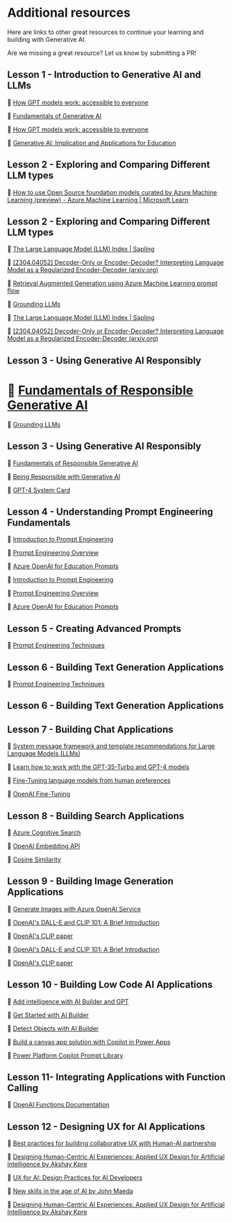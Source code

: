 # Additional resources

Here are links to other great resources to continue your learning and building with Generative AI.

Are we missing a great resource? Let us know by submitting a PR!

## Lesson 1  - Introduction to Generative AI and LLMs

🔗 [How GPT models work: accessible to everyone](https://bea.stollnitz.com/blog/how-gpt-works/)

🔗 [Fundamentals of Generative AI](https://learn.microsoft.com/training/modules/fundamentals-generative-ai/?wt.mc_id=github_S-1231_webpage_reactor)

🔗 [How GPT models work: accessible to everyone](https://bea.stollnitz.com/blog/how-gpt-works/?wt.mc_id=github_S-1231_webpage_reacto)

🔗 [Generative AI: Implication and Applications for Education](https://arxiv.org/abs/2305.07605?wt.mc_id=github_S-1231_webpage_reactor)


## Lesson 2 - Exploring and Comparing Different LLM types 

🔗 [How to use Open Source foundation models curated by Azure Machine Learning (preview) - Azure Machine Learning | Microsoft Learn](https://learn.microsoft.com/azure/machine-learning/how-to-use-foundation-models?wt.mc_id=github_S-1231_webpage_reactor&view=azureml-api-2)

## Lesson 2 - Exploring and Comparing Different LLM types

🔗 [The Large Language Model (LLM) Index | Sapling](https://sapling.ai/llm/index)

🔗 [[2304.04052] Decoder-Only or Encoder-Decoder? Interpreting Language Model as a Regularized Encoder-Decoder (arxiv.org)](https://arxiv.org/abs/2304.04052)


🔗 [Retrieval Augmented Generation using Azure Machine Learning prompt flow](https://learn.microsoft.com/azure/machine-learning/concept-retrieval-augmented-generation?wt.mc_id=github_S-1231_webpage_reactor&view=azureml-api-2)

🔗 [Grounding LLMs](https://techcommunity.microsoft.com/t5/fasttrack-for-azure/grounding-llms/ba-p/3843857?wt.mc_id=github_S-1231_webpage_reactor)

🔗 [The Large Language Model (LLM) Index | Sapling](https://sapling.ai/llm/index?wt.mc_id=github_S-1231_webpage_reactor )


🔗 [[2304.04052] Decoder-Only or Encoder-Decoder? Interpreting Language Model as a Regularized Encoder-Decoder (arxiv.org)](https://arxiv.org/abs/2304.04052?wt.mc_id=github_S-1231_webpage_reactor)


 ## Lesson 3 - Using Generative AI Responsibly 
🔗 [Fundamentals of Responsible Generative AI](https://learn.microsoft.com/training/modules/responsible-generative-ai/?wt.mc_id=github_S-1231_webpage_reactor)
=======
🔗 [Grounding LLMs](https://techcommunity.microsoft.com/t5/fasttrack-for-azure/grounding-llms/ba-p/3843857)


## Lesson 3 - Using Generative AI Responsibly

🔗 [Fundamentals of Responsible Generative AI](https://learn.microsoft.com/en-us/training/modules/responsible-generative-ai/)

🔗 [Being Responsible with Generative AI](https://learn.microsoft.com/en-us/shows/ai-show/being-responsible-with-generative-ai)

🔗 [GPT-4 System Card](https://cdn.openai.com/papers/gpt-4-system-card.pdf?wt.mc_id=github_S-1231_webpage_reactor)


## Lesson 4 - Understanding Prompt Engineering Fundamentals

🔗 [Introduction to Prompt Engineering](https://learn.microsoft.com/azure/ai-services/openai/concepts/prompt-engineering?wt.mc_id=github_S-1231_webpage_reactor) 

🔗 [Prompt Engineering Overview](https://learn.microsoft.com/semantic-kernel/prompt-engineering/?wt.mc_id=github_S-1231_webpage_reactor) 

🔗 [Azure OpenAI for Education Prompts](https://techcommunity.microsoft.com/t5/education-blog/azure-openai-for-education-prompts-ai-and-a-guide-from-ethan-and/ba-p/3938259?wt.mc_id=github_S-1231_webpage_reactor ) 

🔗 [Introduction to Prompt Engineering](https://learn.microsoft.com/azure/ai-services/openai/concepts/prompt-engineering)

🔗 [Prompt Engineering Overview](https://learn.microsoft.com/en-us/semantic-kernel/prompt-engineering/)

🔗 [Azure OpenAI for Education Prompts](https://techcommunity.microsoft.com/t5/e1.ucation-blog/azure-openai-for-education-prompts-ai-and-a-guide-from-ethan-and/ba-p/3938259)


## Lesson 5  - Creating Advanced Prompts

🔗 [Prompt Engineering Techniques](https://learn.microsoft.com/azure/ai-services/openai/concepts/advanced-prompt-engineering?wt.mc_id=github_S-1231_webpage_reactor&pivots=programming-language-chat-completions) 


## Lesson 6 - Building Text Generation Applications 

🔗 [Prompt Engineering Techniques](https://learn.microsoft.com/en-us/azure/ai-services/openai/concepts/advanced-prompt-engineering?pivots=programming-language-chat-completions)

## Lesson 6 - Building Text Generation Applications

## Lesson 7 - Building Chat Applications

🔗 [System message framework and template recommendations for Large Language Models (LLMs)](https://learn.microsoft.com/azure/ai-services/openai/concepts/system-message?wt.mc_id=github_S-1231_webpage_reactor)

🔗 [Learn how to work with the GPT-35-Turbo and GPT-4 models](https://learn.microsoft.com/azure/ai-services/openai/how-to/chatgpt?wt.mc_id=github_S-1231_webpage_reactor&pivots=programming-language-chat-completions)

🔗 [Fine-Tuning language models from human preferences](https://arxiv.org/pdf/1909.08593.pdf?wt.mc_id=github_S-1231_webpage_reactor) 


🔗 [OpenAI Fine-Tuning](https://platform.openai.com/docs/guides/fine-tuning/when-to-use-fine-tuning?wt.mc_id=github_S-1231_webpage_reactor )

## Lesson 8 - Building Search Applications

🔗 [Azure Cognitive Search](https://learn.microsoft.com/training/modules/improve-search-results-vector-search/?wt.mc_id=github_S-1231_webpage_reactor)

🔗 [OpenAI Embedding API](https://platform.openai.com/docs/api-reference/embeddings?wt.mc_id=github_S-1231_webpage_reactor)

🔗 [Cosine Similarity](https://en.wikipedia.org/wiki/Cosine_similarity?wt.mc_id=github_S-1231_webpage_reactor)

## Lesson 9 - Building Image Generation Applications

🔗  [Generate Images with Azure OpenAI Service](https://learn.microsoft.com/training/modules/generate-images-azure-openai/?wt.mc_id=github_S-1231_webpage_reactor)

🔗 [OpenAI's DALL-E and CLIP 101: A Brief Introduction](https://towardsdatascience.com/openais-dall-e-and-clip-101-a-brief-introduction-3a4367280d4e?wt.mc_id=github_S-1231_webpage_reactor) 

🔗 [OpenAI's CLIP paper](https://arxiv.org/pdf/2103.00020.pdf?wt.mc_id=github_S-1231_webpage_reactor) 

🔗 [OpenAI's DALL-E and CLIP 101: A Brief Introduction](https://towardsdatascience.com/openais-dall-e-and-clip-101-a-brief-introduction-3a4367280d4e)

🔗 [OpenAI's CLIP paper](https://arxiv.org/pdf/2103.00020.pdf)


## Lesson 10 - Building Low Code AI Applications

🔗 [Add intelligence with AI Builder and GPT](https://learn.microsoft.com/training/modules/ai-builder-text-generation/?wt.mc_id=github_S-1231_webpage_reactor&WT.mc_id=academic-109639-somelezediko)

🔗 [Get Started with AI Builder](https://learn.microsoft.com/training/modules/get-started-with-ai-builder/?wt.mc_id=github_S-1231_webpage_reactor&WT.mc_id=academic-109639-somelezediko)

🔗 [Detect Objects with AI Builder](https://learn.microsoft.com/training/modules/get-started-with-ai-builder-object-detection/?wt.mc_id=github_S-1231_webpage_reactor&WT.mc_id=academic-109639-somelezediko )

🔗 [Build a canvas app solution with Copilot in Power Apps](https://learn.microsoft.com/training/modules/build-canvas-app-real-estate-power-apps-copilot/?wt.mc_id=github_S-1231_webpage_reactor&WT.mc_id=academic-109639-somelezediko)

🔗 [Power Platform Copilot Prompt Library](https://pnp.github.io/powerplatform-prompts/?wt.mc_id=github_S-1231_webpage_reactor&WT.mc_id=academic-109639-somelezediko)


## Lesson 11- Integrating Applications with Function Calling

🔗 [OpenAI Functions Documentation](https://learn.microsoft.com/azure/ai-services/openai/how-to/function-calling?wt.mc_id=github_S-1231_webpage_reactor)


## Lesson 12 - Designing UX for AI Applications

🔗 [Best practices for building collaborative UX with Human-AI partnership](https://learn.microsoft.com/community/content/best-practices-ai-ux?wt.mc_id=github_S-1231_webpage_reactor)

🔗  [Designing Human-Centric AI Experiences: Applied UX Design for Artificial Intelligence by Akshay Kpre](https://www.linkedin.com/learning/ux-for-ai-design-practices-for-ai-developers?wt.mc_id=github_S-1231_webpage_reactor)

🔗 [UX for AI: Design Practices for AI Developers](https://www.youtube.com/watch?wt.mc_id=github_S-1231_webpage_reactor&v=Lkbkd_hkDLY)

🔗 [New skills in the age of AI by John Maeda](https://www.amazon.com/Designing-Human-Centric-Experiences-Artificial-Intelligence/dp/1484280873?wt.mc_id=github_S-1231_webpage_reactor)

🔗  [Designing Human-Centric AI Experiences: Applied UX Design for Artificial Intelligence by Akshay Kpre](https://www.amazon.com/Designing-Human-Centric-Experiences-Artificial-Intelligence/dp/1484280873)

